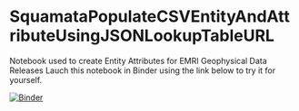 # SquamataPopulateCSVEntityAndAttributeUsingJSONLookupTableURL
Notebook used to create Entity Attributes for EMRI Geophysical Data Releases
Lauch this notebook in Binder using the link below to try it for yourself.

[![Binder](https://mybinder.org/badge_logo.svg)](https://mybinder.org/v2/gh/pbrown-usgs/SquamataPopulateCSVEntityAndAttributeUsingJSONLookupTableURL/HEAD)
